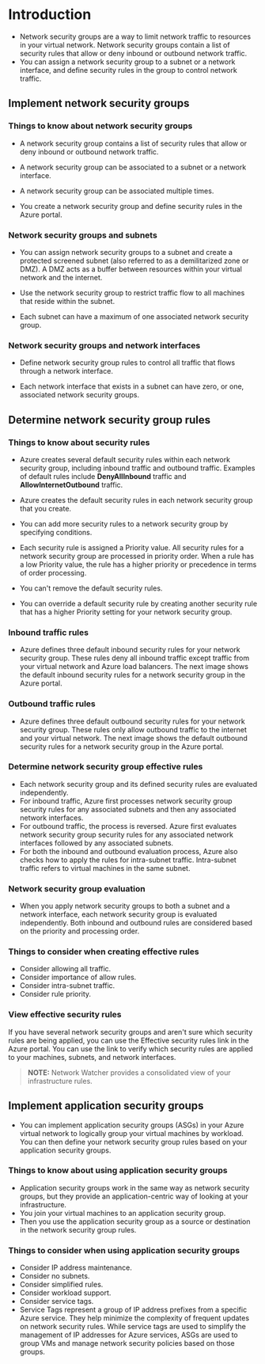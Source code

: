 # Introduction

- Network security groups are a way to limit network traffic to resources in your virtual network. Network security groups contain a list of security rules that allow or deny inbound or outbound network traffic.
- You can assign a network security group to a subnet or a network interface, and define security rules in the group to control network traffic.

## Implement network security groups

### Things to know about network security groups

- A network security group contains a list of security rules that allow or deny inbound or outbound network traffic.

- A network security group can be associated to a subnet or a network interface.

- A network security group can be associated multiple times.

- You create a network security group and define security rules in the Azure portal.

### Network security groups and subnets

- You can assign network security groups to a subnet and create a protected screened subnet (also referred to as a demilitarized zone or DMZ). A DMZ acts as a buffer between resources within your virtual network and the internet.

- Use the network security group to restrict traffic flow to all machines that reside within the subnet.

- Each subnet can have a maximum of one associated network security group.

### Network security groups and network interfaces

- Define network security group rules to control all traffic that flows through a network interface.

- Each network interface that exists in a subnet can have zero, or one, associated network security groups.

## Determine network security group rules

### Things to know about security rules

- Azure creates several default security rules within each network security group, including inbound traffic and outbound traffic. Examples of default rules include **DenyAllInbound** traffic and **AllowInternetOutbound** traffic.
- Azure creates the default security rules in each network security group that you create.

- You can add more security rules to a network security group by specifying conditions.
- Each security rule is assigned a Priority value. All security rules for a network security group are processed in priority order. When a rule has a low Priority value, the rule has a higher priority or precedence in terms of order processing.

- You can't remove the default security rules.

- You can override a default security rule by creating another security rule that has a higher Priority setting for your network security group.

### Inbound traffic rules

- Azure defines three default inbound security rules for your network security group. These rules deny all inbound traffic except traffic from your virtual network and Azure load balancers. The next image shows the default inbound security rules for a network security group in the Azure portal.

### Outbound traffic rules

- Azure defines three default outbound security rules for your network security group. These rules only allow outbound traffic to the internet and your virtual network. The next image shows the default outbound security rules for a network security group in the Azure portal.

### Determine network security group effective rules

- Each network security group and its defined security rules are evaluated independently.
- For inbound traffic, Azure first processes network security group security rules for any associated subnets and then any associated network interfaces.
- For outbound traffic, the process is reversed. Azure first evaluates network security group security rules for any associated network interfaces followed by any associated subnets.
- For both the inbound and outbound evaluation process, Azure also checks how to apply the rules for intra-subnet traffic. Intra-subnet traffic refers to virtual machines in the same subnet.

### Network security group evaluation

- When you apply network security groups to both a subnet and a network interface, each network security group is evaluated independently. Both inbound and outbound rules are considered based on the priority and processing order.

### Things to consider when creating effective rules

- Consider allowing all traffic.
- Consider importance of allow rules.
- Consider intra-subnet traffic.
- Consider rule priority.

### View effective security rules

If you have several network security groups and aren't sure which security rules are being applied, you can use the Effective security rules link in the Azure portal. You can use the link to verify which security rules are applied to your machines, subnets, and network interfaces.

> **NOTE:** Network Watcher provides a consolidated view of your infrastructure rules.

## Implement application security groups

- You can implement application security groups (ASGs) in your Azure virtual network to logically group your virtual machines by workload. You can then define your network security group rules based on your application security groups.

### Things to know about using application security groups

- Application security groups work in the same way as network security groups, but they provide an application-centric way of looking at your infrastructure.
- You join your virtual machines to an application security group.
- Then you use the application security group as a source or destination in the network security group rules.

### Things to consider when using application security groups

- Consider IP address maintenance.
- Consider no subnets.
- Consider simplified rules.
- Consider workload support.
- Consider service tags.
- Service Tags represent a group of IP address prefixes from a specific Azure service. They help minimize the complexity of frequent updates on network security rules. While service tags are used to simplify the management of IP addresses for Azure services, ASGs are used to group VMs and manage network security policies based on those groups.
